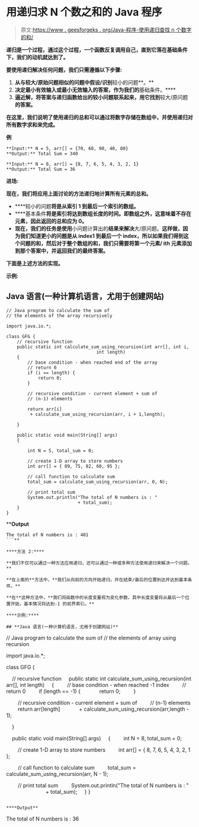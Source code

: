 # 用递归求 N 个数之和的 Java 程序

> 原文:[https://www . geesforgeks . org/Java-程序-使用递归查找 n 个数字的和/](https://www.geeksforgeeks.org/java-program-to-find-sum-of-n-numbers-using-recursion/)

[](https://www.geeksforgeeks.org/recursion/)**递归是一个过程，通过这个过程，一个函数反复调用自己，直到它落在基础条件下，我们的动机就达到了。**

**要使用递归解决任何问题，我们只需遵循以下步骤:**

1.  **从与较大/原始问题相似的问题中假设/识别**较小的问题**。**
2.  **决定最小有效输入或最小无效输入的答案，作为我们的**基础条件。****
3.  **逼近解，将答案与递归函数给出的较小问题联系起来，用它找到**较大/原问题**的答案。**

**在这里，我们说明了使用递归的总和可以通过将数字存储在数组中，并使用递归对所有数字求和来完成。**

****例****

```
**Input:** N = 5, arr[] = {70, 60, 90, 40, 80}
**Output:** Total Sum = 340

**Input:** N = 8, arr[] = {8, 7, 6, 5, 4, 3, 2, 1}
**Output:** Total Sum = 36
```

****进场:****

**现在，我们将应用上面讨论的方法递归地计算所有元素的总和。**

*   ****较小的问题**将是从索引 1 到最后一个索引的数组。**
*   ****基本条件**将是索引将达到数组长度的时间。即数组之外，这意味着不存在元素，因此返回的总和应为 0。**
*   **现在，我们的任务是使用**小问题计算出的**结果来解决**大/原问题。**这样做，因为我们知道更小的问题是从 index1 到最后一个 index，所以如果我们得到这个问题的和，然后对于整个数组的和，我们只需要将第一个元素/ ith 元素添加到那个答案中，并返回我们的最终答案。**

**下面是上述方法的实现。**

****示例:****

## **Java 语言(一种计算机语言，尤用于创建网站)**

```
// Java program to calculate the sum of
// the elements of the array recursively

import java.io.*;

class GFG {
    // recursive function
    public static int calculate_sum_using_recursion(int arr[], int i,
                                  int length)
    {
        // base condition - when reached end of the array
        // return 0
        if (i == length) {
            return 0;
        }

        // recursive condition - current element + sum of
        // (n-1) elements

        return arr[i]
         + calculate_sum_using_recursion(arr, i + 1,length);

    }

    public static void main(String[] args)
    {

        int N = 5, total_sum = 0;

        // create 1-D array to store numbers
        int arr[] = { 89, 75, 82, 60, 95 };

        // call function to calculate sum
        total_sum = calculate_sum_using_recursion(arr, 0, N);

        // print total sum
        System.out.println("The total of N numbers is : "
                           + total_sum);
    }
}
```

****Output**

```
The total of N numbers is : 401
```** 

****方法 2:****

**我们不仅可以通过一种方法应用递归，还可以通过一种或多种方法使用递归来解决一个问题。**

**在上面的**方法中，**我们从向前的方向开始递归，并在结束/最后的位置到达并达到基本条件。**

**在**这种方法中，**我们将函数中的长度变量视为变化参数，其中长度变量将从最后一个位置开始，基本情况将达到-1 的前界索引。**

****示例:****

## **Java 语言(一种计算机语言，尤用于创建网站)**

```
// Java program to calculate the sum of
// the elements of array using recursion

import java.io.*;

class GFG {

    // recursive function
    public static int calculate_sum_using_recursion(int arr[], int length)
    {
        // base condition - when reached -1 index
        // return 0
        if (length == -1) {
            return 0;
        }

        // recursive condition - current element + sum of
        // (n-1) elements
        return arr[length]
            + calculate_sum_using_recursion(arr,length - 1);

    }

    public static void main(String[] args)
    {
        int N = 8, total_sum = 0;

        // create 1-D array to store numbers
        int arr[] = { 8, 7, 6, 5, 4, 3, 2, 1 };

        // call function to calculate sum
        total_sum = calculate_sum_using_recursion(arr, N - 1);

        // print total sum
        System.out.println("The total of N numbers is : "
                           + total_sum);
    }
}
```

****Output**

```
The total of N numbers is : 36
```**